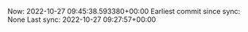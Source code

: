 Now: 2022-10-27 09:45:38.593380+00:00 Earliest commit since sync: None Last sync: 2022-10-27 09:27:57+00:00
